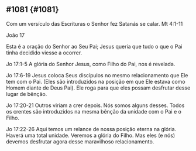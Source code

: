 ## #1081 {#1081}

Com um versículo das Escrituras o Senhor fez Satanás se calar. Mt 4:1-11

João 17

Esta é a oração do Senhor ao Seu Pai; Jesus queria que tudo o que o Pai tinha decidido viesse a ocorrer.

Jo 17:1-5 A glória do Senhor Jesus, como Filho do Pai, nos é revelada.

Jo 17:6-19 Jesus coloca Seus discípulos no mesmo relacionamento que Ele tem com o Pai. (Eles são introduzidos na posição em que Ele estava como Homem diante de Deus Pai). Ele roga para que eles possam desfrutar desse lugar de bênção.

Jo 17:20-21 Outros viriam a crer depois. Nós somos alguns desses. Todos os crentes são introduzidos na mesma bênção da unidade com o Pai e o Filho.

Jo 17:22-26 Aqui temos um relance de nossa posição eterna na glória. Haverá uma total unidade. Veremos a glória do Filho. Mas eles (e nós) devemos desfrutar agora desse maravilhoso relacionamento.